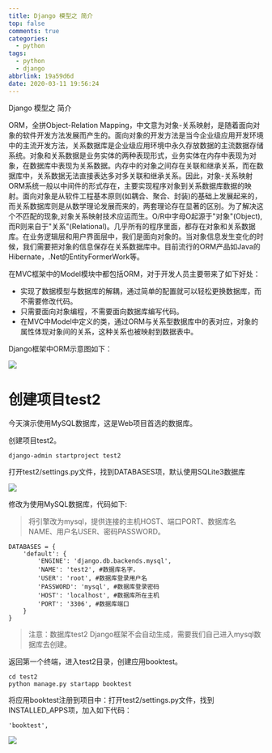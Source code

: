 ```yaml
---
title: Django 模型之 简介
top: false
comments: true
categories:
  - python
tags:
  - python
  - django
abbrlink: 19a59d6d
date: 2020-03-11 19:56:24
---
```

Django 模型之 简介

<!-- more -->

ORM，全拼Object-Relation Mapping，中文意为对象-关系映射，是随着面向对象的软件开发方法发展而产生的。面向对象的开发方法是当今企业级应用开发环境中的主流开发方法，关系数据库是企业级应用环境中永久存放数据的主流数据存储系统。对象和关系数据是业务实体的两种表现形式，业务实体在内存中表现为对象，在数据库中表现为关系数据。内存中的对象之间存在关联和继承关系，而在数据库中，关系数据无法直接表达多对多关联和继承关系。因此，对象-关系映射ORM系统一般以中间件的形式存在，主要实现程序对象到关系数据库数据的映射。面向对象是从软件工程基本原则(如耦合、聚合、封装)的基础上发展起来的，而关系数据库则是从数学理论发展而来的，两套理论存在显著的区别。为了解决这个不匹配的现象,对象关系映射技术应运而生。O/R中字母O起源于"对象"(Object),而R则来自于"关系"(Relational)。几乎所有的程序里面，都存在对象和关系数据库。在业务逻辑层和用户界面层中，我们是面向对象的。当对象信息发生变化的时候，我们需要把对象的信息保存在关系数据库中。目前流行的ORM产品如Java的Hibernate，.Net的EntityFormerWork等。

在MVC框架中的Model模块中都包括ORM，对于开发人员主要带来了如下好处：

- 实现了数据模型与数据库的解耦，通过简单的配置就可以轻松更换数据库，而不需要修改代码。
- 只需要面向对象编程，不需要面向数据库编写代码。
- 在MVC中Model中定义的类，通过ORM与关系型数据库中的表对应，对象的属性体现对象间的关系，这种关系也被映射到数据表中。

Django框架中ORM示意图如下：

![](http://photo.jomeswang.top/20200401144407.png)

# 创建项目test2

今天演示使用MySQL数据库，这是Web项目首选的数据库。

创建项目test2。

```
django-admin startproject test2
```

打开test2/settings.py文件，找到DATABASES项，默认使用SQLite3数据库

![](http://photo.jomeswang.top/20200401144442.png)

修改为使用MySQL数据库，代码如下:

> 将引擎改为mysql，提供连接的主机HOST、端口PORT、数据库名NAME、用户名USER、密码PASSWORD。

```
DATABASES = {
    'default': {
        'ENGINE': 'django.db.backends.mysql',
        'NAME': 'test2', #数据库名字，
        'USER': 'root', #数据库登录用户名
        'PASSWORD': 'mysql', #数据库登录密码
        'HOST': 'localhost', #数据库所在主机
        'PORT': '3306', #数据库端口
    }
}
```

> 注意：数据库test2 Django框架不会自动生成，需要我们自己进入mysql数据库去创建。

返回第一个终端，进入test2目录，创建应用booktest。

```
cd test2
python manage.py startapp booktest
```

将应用booktest注册到项目中：打开test2/settings.py文件，找到INSTALLED_APPS项，加入如下代码：

```
'booktest',
```

![](http://photo.jomeswang.top/20200401144502.png)

